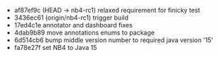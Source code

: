 - af87ef9c (HEAD -> nb4-rc1) relaxed requirement for finicky test
- 3436ec61 (origin/nb4-rc1) trigger build
- 17ed4c1e annotator and dashboard fixes
- 4dab9b89 move annotations enums to package
- 6d514cb6 bump middle version number to required java version '15'
- fa78e27f set NB4 to Java 15
